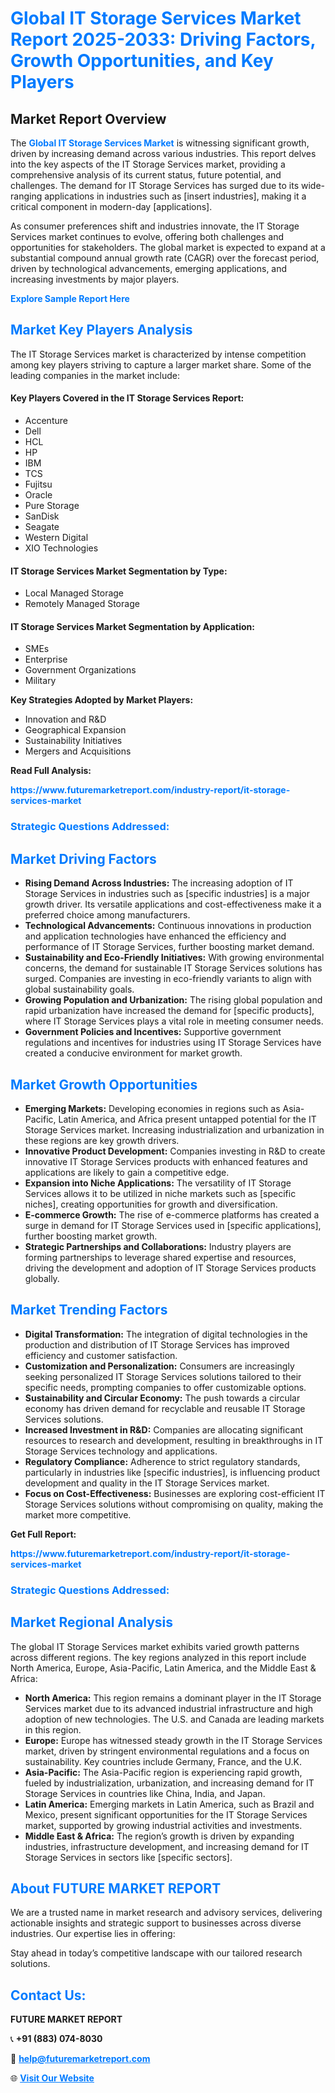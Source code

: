 <h1 style="color: #007BFF;">Global IT Storage Services Market Report 2025-2033: Driving Factors, Growth Opportunities, and Key Players</h1>

<section id="overview">
<h2>Market Report Overview</h2>
<p>The <a href="https://www.futuremarketreport.com/industry-report/it-storage-services-market" style="color: #007BFF; text-decoration: none;"><strong>Global IT Storage Services Market</strong></a> is witnessing significant growth, driven by increasing demand across various industries. This report delves into the key aspects of the IT Storage Services market, providing a comprehensive analysis of its current status, future potential, and challenges. The demand for IT Storage Services has surged due to its wide-ranging applications in industries such as [insert industries], making it a critical component in modern-day [applications].</p>
<p>As consumer preferences shift and industries innovate, the IT Storage Services market continues to evolve, offering both challenges and opportunities for stakeholders. The global market is expected to expand at a substantial compound annual growth rate (CAGR) over the forecast period, driven by technological advancements, emerging applications, and increasing investments by major players.</p>
</section>

<section id="overview">
<p><a href="https://www.futuremarketreport.com/request-sample/reportId=107367" style="color: #007BFF; text-decoration: none;"><strong>Explore Sample Report Here</strong></a></p>
</section>

<section id="key-players">
<h2 style="color: #007BFF;">Market Key Players Analysis</h2>
<p>The IT Storage Services market is characterized by intense competition among key players striving to capture a larger market share. Some of the leading companies in the market include:</p>
<h4>Key Players Covered in the IT Storage Services Report:</h4>
<ul><li>Accenture</li><li>Dell</li><li>HCL</li><li>HP</li><li>IBM</li><li>TCS</li><li>Fujitsu</li><li>Oracle</li><li>Pure Storage</li><li>SanDisk</li><li>Seagate</li><li>Western Digital</li><li>XIO Technologies</li></ul>
<h4>IT Storage Services Market Segmentation by Type:</h4>
<ul><li>Local Managed Storage</li><li>Remotely Managed Storage</li></ul>

<h4>IT Storage Services Market Segmentation by Application:</h4>
<ul><li>SMEs</li><li>Enterprise</li><li>Government Organizations</li><li>Military</li></ul>
<p><strong>Key Strategies Adopted by Market Players:</strong></p>
<ul>
<li>Innovation and R&D</li>
<li>Geographical Expansion</li>
<li>Sustainability Initiatives</li>
<li>Mergers and Acquisitions</li>
</ul>
</section>

<section>
<p><strong>Read Full Analysis: </strong></p><a href="https://www.futuremarketreport.com/industry-report/it-storage-services-market" style="color: #007BFF; text-decoration: none;"><strong>https://www.futuremarketreport.com/industry-report/it-storage-services-market</strong></a>
<h3 style="color: #007BFF;">Strategic Questions Addressed:</h3>
</section>

<section id="driving-factors">
<h2 style="color: #007BFF;">Market Driving Factors</h2>
<ul>
<li><strong>Rising Demand Across Industries:</strong> The increasing adoption of IT Storage Services in industries such as [specific industries] is a major growth driver. Its versatile applications and cost-effectiveness make it a preferred choice among manufacturers.</li>
<li><strong>Technological Advancements:</strong> Continuous innovations in production and application technologies have enhanced the efficiency and performance of IT Storage Services, further boosting market demand.</li>
<li><strong>Sustainability and Eco-Friendly Initiatives:</strong> With growing environmental concerns, the demand for sustainable IT Storage Services solutions has surged. Companies are investing in eco-friendly variants to align with global sustainability goals.</li>
<li><strong>Growing Population and Urbanization:</strong> The rising global population and rapid urbanization have increased the demand for [specific products], where IT Storage Services plays a vital role in meeting consumer needs.</li>
<li><strong>Government Policies and Incentives:</strong> Supportive government regulations and incentives for industries using IT Storage Services have created a conducive environment for market growth.</li>
</ul>
</section>

<section id="growth-opportunities">
<h2 style="color: #007BFF;">Market Growth Opportunities</h2>
<ul>
<li><strong>Emerging Markets:</strong> Developing economies in regions such as Asia-Pacific, Latin America, and Africa present untapped potential for the IT Storage Services market. Increasing industrialization and urbanization in these regions are key growth drivers.</li>
<li><strong>Innovative Product Development:</strong> Companies investing in R&D to create innovative IT Storage Services products with enhanced features and applications are likely to gain a competitive edge.</li>
<li><strong>Expansion into Niche Applications:</strong> The versatility of IT Storage Services allows it to be utilized in niche markets such as [specific niches], creating opportunities for growth and diversification.</li>
<li><strong>E-commerce Growth:</strong> The rise of e-commerce platforms has created a surge in demand for IT Storage Services used in [specific applications], further boosting market growth.</li>
<li><strong>Strategic Partnerships and Collaborations:</strong> Industry players are forming partnerships to leverage shared expertise and resources, driving the development and adoption of IT Storage Services products globally.</li>
</ul>
</section>

<section id="trending-factors">
<h2 style="color: #007BFF;">Market Trending Factors</h2>
<ul>
<li><strong>Digital Transformation:</strong> The integration of digital technologies in the production and distribution of IT Storage Services has improved efficiency and customer satisfaction.</li>
<li><strong>Customization and Personalization:</strong> Consumers are increasingly seeking personalized IT Storage Services solutions tailored to their specific needs, prompting companies to offer customizable options.</li>
<li><strong>Sustainability and Circular Economy:</strong> The push towards a circular economy has driven demand for recyclable and reusable IT Storage Services solutions.</li>
<li><strong>Increased Investment in R&D:</strong> Companies are allocating significant resources to research and development, resulting in breakthroughs in IT Storage Services technology and applications.</li>
<li><strong>Regulatory Compliance:</strong> Adherence to strict regulatory standards, particularly in industries like [specific industries], is influencing product development and quality in the IT Storage Services market.</li>
<li><strong>Focus on Cost-Effectiveness:</strong> Businesses are exploring cost-efficient IT Storage Services solutions without compromising on quality, making the market more competitive.</li>
</ul>
</section>

<section>
<p><strong>Get Full Report: </strong></p><a href="https://www.futuremarketreport.com/industry-report/it-storage-services-market" style="color: #007BFF; text-decoration: none;"><strong>https://www.futuremarketreport.com/industry-report/it-storage-services-market</strong></a>
<h3 style="color: #007BFF;">Strategic Questions Addressed:</h3>
</section>


<section id="regional-analysis">
<h2 style="color: #007BFF;">Market Regional Analysis</h2>
<p>The global IT Storage Services market exhibits varied growth patterns across different regions. The key regions analyzed in this report include North America, Europe, Asia-Pacific, Latin America, and the Middle East & Africa:</p>
<ul>
<li><strong>North America:</strong> This region remains a dominant player in the IT Storage Services market due to its advanced industrial infrastructure and high adoption of new technologies. The U.S. and Canada are leading markets in this region.</li>
<li><strong>Europe:</strong> Europe has witnessed steady growth in the IT Storage Services market, driven by stringent environmental regulations and a focus on sustainability. Key countries include Germany, France, and the U.K.</li>
<li><strong>Asia-Pacific:</strong> The Asia-Pacific region is experiencing rapid growth, fueled by industrialization, urbanization, and increasing demand for IT Storage Services in countries like China, India, and Japan.</li>
<li><strong>Latin America:</strong> Emerging markets in Latin America, such as Brazil and Mexico, present significant opportunities for the IT Storage Services market, supported by growing industrial activities and investments.</li>
<li><strong>Middle East & Africa:</strong> The region’s growth is driven by expanding industries, infrastructure development, and increasing demand for IT Storage Services in sectors like [specific sectors].</li>
</ul>
</section>

<footer>
<h2 style="color: #007BFF;">About FUTURE MARKET REPORT</h2>
<p>We are a trusted name in market research and advisory services, delivering actionable insights and strategic support to businesses across diverse industries. Our expertise lies in offering:</p>

<p>Stay ahead in today’s competitive landscape with our tailored research solutions.</p>

<h2 style="color: #007BFF;">Contact Us:</h2>
<p><strong>FUTURE MARKET REPORT</strong></p>
<p>📞 <strong>+91 (883) 074-8030</strong></p>
<p>📧 <strong><a href="mailto:help@futuremarketreport.com" style="color: #007BFF;">help@futuremarketreport.com</a></strong></p>
<p>🌐 <strong><a href="https://www.futuremarketreport.com/" style="color: #007BFF;">Visit Our Website</a></strong></p>
</footer>
